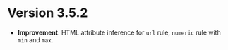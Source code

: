 # Version 3.5.2

- **Improvement**: HTML attribute inference for `url` rule, `numeric` rule with `min` and `max`.
